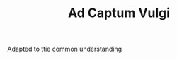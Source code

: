 ---
title: Ad Captum Vulgi
letter: A
permalink: "/definitions/ad-captum-vulgi.html"
body: Adapted to ttie common understanding
published_at: '2018-07-07'
source: Black's Law Dictionary
layout: post
---